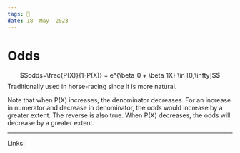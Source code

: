 ```yaml
---
tags: 🌱
date: 18--May--2023
---
```


# Odds

$$odds=\frac{P(X)}{1-P(X)} = e^{\beta_0 + \beta_1X} \in [0,\infty]$$Traditionally used in horse-racing since it is more natural.

Note that when P(X) increases, the denominator decreases. For an increase in numerator and decrease in denominator, the odds would increase by a greater extent.
The reverse is also true. When P(X) decreases, the odds will decrease by a greater extent.

---
Links: 